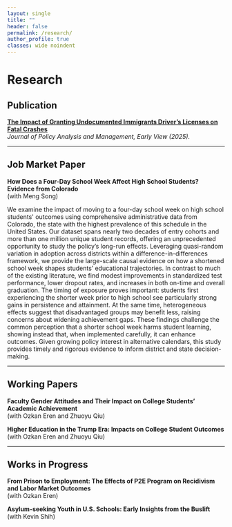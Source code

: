 ```yaml
---
layout: single
title: ""
header: false
permalink: /research/
author_profile: true
classes: wide noindent
---
```


<h1 class="manual-title">Research</h1>

## Publication
**[The Impact of Granting Undocumented Immigrants Driver’s Licenses on Fatal Crashes](https://doi.org/10.1002/pam.70053)**  
*Journal of Policy Analysis and Management, Early View (2025).*

---

## Job Market Paper
**How Does a Four-Day School Week Affect High School Students? Evidence from Colorado**<br>
(with Meng Song)  

We examine the impact of moving to a four-day school week on high school students' outcomes using comprehensive administrative data from Colorado, the state with the highest prevalence of this schedule in the United States. Our dataset spans nearly two decades of entry cohorts and more than one million unique student records, offering an unprecedented opportunity to study the policy’s long-run effects. Leveraging quasi-random variation in adoption across districts within a difference-in-differences framework, we provide the large-scale causal evidence on how a shortened school week shapes students’ educational trajectories. In contrast to much of the existing literature, we find modest improvements in standardized test performance, lower dropout rates, and increases in both on-time and overall graduation. The timing of exposure proves important: students first experiencing the shorter week prior to high school see particularly strong gains in persistence and attainment. At the same time, heterogeneous effects suggest that disadvantaged groups may benefit less, raising concerns about widening achievement gaps. These findings challenge the common perception that a shorter school week harms student learning, showing instead that, when implemented carefully, it can enhance outcomes. Given growing policy interest in alternative calendars, this study provides timely and rigorous evidence to inform district and state decision-making.

---

## Working Papers
**Faculty Gender Attitudes and Their Impact on College Students’ Academic Achievement**      
(with Ozkan Eren and Zhuoyu Qiu)

**Higher Education in the Trump Era: Impacts on College Student Outcomes**        
(with Ozkan Eren and Zhuoyu Qiu)

---

## Works in Progress
**From Prison to Employment: The Effects of P2E Program on Recidivism and Labor Market Outcomes**<br>
(with Ozkan Eren)

**Asylum-seeking Youth in U.S. Schools: Early Insights from the Buslift**<br>
(with Kevin Shih)
